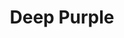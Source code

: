 ---
layout: product
product_id: 1419062116414
id: 1419062116414
title: Deep Purple
body_html: >-
  <p>Taken at Buntzen Lake, BC in early 2016.</p>

  <p>I grew up hearing that iconic chorus play through the radio while my father strummed along on the air guitar. Unbeknownst to me, over 10 years later I got to witness my own version of it. On a late winter day as the sun began to set I saw the smoke on the water and fire in the sky.</p>

  <p> </p>
vendor: Connell McCarthy
product_type: Photo Print
created_at: 2018-08-22T19:45:20-04:00
handle: deep-purple
updated_at: 2022-01-18T10:42:32-05:00
published_at: 2018-08-22T19:38:24-04:00
template_suffix: ""
status: active
published_scope: global
tags: Batch 01, fog, foggy, forest, lake, Print, sunrise, sunset, Trees, water
admin_graphql_api_id: gid://shopify/Product/1419062116414
variants:
  - id: 39576981700670
    product_id: 1419062116414
    title: 8x10” / Full Colour
    price: "35.00"
    sku: CM-PP-B1-04-XXS-FC
    position: 1
    inventory_policy: deny
    compare_at_price: null
    fulfillment_service: manual
    inventory_management: null
    option1: 8x10”
    option2: Full Colour
    option3: null
    created_at: 2021-09-01T10:25:49-04:00
    updated_at: 2021-09-01T10:26:08-04:00
    taxable: true
    barcode: ""
    grams: 208
    image_id: 6198838624318
    weight: 0.208
    weight_unit: kg
    inventory_item_id: 41671422345278
    inventory_quantity: 0
    old_inventory_quantity: 0
    requires_shipping: true
    admin_graphql_api_id: gid://shopify/ProductVariant/39576981700670
  - id: 39576981733438
    product_id: 1419062116414
    title: 8x10” / Black & White
    price: "35.00"
    sku: CM-PP-B1-04-XXS-BW
    position: 2
    inventory_policy: deny
    compare_at_price: null
    fulfillment_service: manual
    inventory_management: null
    option1: 8x10”
    option2: Black & White
    option3: null
    created_at: 2021-09-01T10:25:49-04:00
    updated_at: 2021-09-01T10:26:08-04:00
    taxable: true
    barcode: ""
    grams: 208
    image_id: 6198838591550
    weight: 0.208
    weight_unit: kg
    inventory_item_id: 41671422378046
    inventory_quantity: 0
    old_inventory_quantity: 0
    requires_shipping: true
    admin_graphql_api_id: gid://shopify/ProductVariant/39576981733438
  - id: 39576981766206
    product_id: 1419062116414
    title: 8.5x11” / Full Colour
    price: "35.00"
    sku: CM-PP-B1-04-XS-FC
    position: 3
    inventory_policy: deny
    compare_at_price: null
    fulfillment_service: manual
    inventory_management: null
    option1: 8.5x11”
    option2: Full Colour
    option3: null
    created_at: 2021-09-01T10:25:49-04:00
    updated_at: 2021-09-01T10:26:08-04:00
    taxable: true
    barcode: ""
    grams: 208
    image_id: 6198838624318
    weight: 0.208
    weight_unit: kg
    inventory_item_id: 41671422410814
    inventory_quantity: 0
    old_inventory_quantity: 0
    requires_shipping: true
    admin_graphql_api_id: gid://shopify/ProductVariant/39576981766206
  - id: 39576981798974
    product_id: 1419062116414
    title: 8.5x11” / Black & White
    price: "35.00"
    sku: CM-PP-B1-04-XS-BW
    position: 4
    inventory_policy: deny
    compare_at_price: null
    fulfillment_service: manual
    inventory_management: null
    option1: 8.5x11”
    option2: Black & White
    option3: null
    created_at: 2021-09-01T10:25:49-04:00
    updated_at: 2021-09-01T10:26:08-04:00
    taxable: true
    barcode: ""
    grams: 208
    image_id: 6198838591550
    weight: 0.208
    weight_unit: kg
    inventory_item_id: 41671422443582
    inventory_quantity: 0
    old_inventory_quantity: 0
    requires_shipping: true
    admin_graphql_api_id: gid://shopify/ProductVariant/39576981798974
  - id: 39576981831742
    product_id: 1419062116414
    title: 13x19” / Full Colour
    price: "40.00"
    sku: CM-PP-B1-04-S-FC
    position: 5
    inventory_policy: deny
    compare_at_price: null
    fulfillment_service: manual
    inventory_management: null
    option1: 13x19”
    option2: Full Colour
    option3: null
    created_at: 2021-09-01T10:25:49-04:00
    updated_at: 2021-09-01T10:26:08-04:00
    taxable: true
    barcode: ""
    grams: 208
    image_id: 6198838624318
    weight: 0.208
    weight_unit: kg
    inventory_item_id: 41671422476350
    inventory_quantity: 0
    old_inventory_quantity: 0
    requires_shipping: true
    admin_graphql_api_id: gid://shopify/ProductVariant/39576981831742
  - id: 39576981864510
    product_id: 1419062116414
    title: 13x19” / Black & White
    price: "40.00"
    sku: CM-PP-B1-04-S-BW
    position: 6
    inventory_policy: deny
    compare_at_price: null
    fulfillment_service: manual
    inventory_management: null
    option1: 13x19”
    option2: Black & White
    option3: null
    created_at: 2021-09-01T10:25:49-04:00
    updated_at: 2021-09-01T10:26:08-04:00
    taxable: true
    barcode: ""
    grams: 208
    image_id: 6198838591550
    weight: 0.208
    weight_unit: kg
    inventory_item_id: 41671422509118
    inventory_quantity: 0
    old_inventory_quantity: 0
    requires_shipping: true
    admin_graphql_api_id: gid://shopify/ProductVariant/39576981864510
  - id: 39576981897278
    product_id: 1419062116414
    title: 16x20” / Full Colour
    price: "50.00"
    sku: CM-PP-B1-04-M-FC
    position: 7
    inventory_policy: deny
    compare_at_price: null
    fulfillment_service: manual
    inventory_management: null
    option1: 16x20”
    option2: Full Colour
    option3: null
    created_at: 2021-09-01T10:25:49-04:00
    updated_at: 2021-09-01T10:26:08-04:00
    taxable: true
    barcode: ""
    grams: 208
    image_id: 6198838624318
    weight: 0.208
    weight_unit: kg
    inventory_item_id: 41671422541886
    inventory_quantity: 0
    old_inventory_quantity: 0
    requires_shipping: true
    admin_graphql_api_id: gid://shopify/ProductVariant/39576981897278
  - id: 39576981930046
    product_id: 1419062116414
    title: 16x20” / Black & White
    price: "50.00"
    sku: CM-PP-B1-04-M-BW
    position: 8
    inventory_policy: deny
    compare_at_price: null
    fulfillment_service: manual
    inventory_management: null
    option1: 16x20”
    option2: Black & White
    option3: null
    created_at: 2021-09-01T10:25:49-04:00
    updated_at: 2021-09-01T10:26:08-04:00
    taxable: true
    barcode: ""
    grams: 208
    image_id: 6198838591550
    weight: 0.208
    weight_unit: kg
    inventory_item_id: 41671422574654
    inventory_quantity: 0
    old_inventory_quantity: 0
    requires_shipping: true
    admin_graphql_api_id: gid://shopify/ProductVariant/39576981930046
  - id: 39576981962814
    product_id: 1419062116414
    title: 20x24” / Full Colour
    price: "60.00"
    sku: CM-PP-B1-04-L-FC
    position: 9
    inventory_policy: deny
    compare_at_price: null
    fulfillment_service: manual
    inventory_management: null
    option1: 20x24”
    option2: Full Colour
    option3: null
    created_at: 2021-09-01T10:25:49-04:00
    updated_at: 2021-09-01T10:26:08-04:00
    taxable: true
    barcode: ""
    grams: 208
    image_id: 6198838624318
    weight: 0.208
    weight_unit: kg
    inventory_item_id: 41671422607422
    inventory_quantity: 0
    old_inventory_quantity: 0
    requires_shipping: true
    admin_graphql_api_id: gid://shopify/ProductVariant/39576981962814
  - id: 39576981995582
    product_id: 1419062116414
    title: 20x24” / Black & White
    price: "60.00"
    sku: CM-PP-B1-04-L-BW
    position: 10
    inventory_policy: deny
    compare_at_price: null
    fulfillment_service: manual
    inventory_management: null
    option1: 20x24”
    option2: Black & White
    option3: null
    created_at: 2021-09-01T10:25:49-04:00
    updated_at: 2021-09-01T10:26:08-04:00
    taxable: true
    barcode: ""
    grams: 208
    image_id: 6198838591550
    weight: 0.208
    weight_unit: kg
    inventory_item_id: 41671422640190
    inventory_quantity: 0
    old_inventory_quantity: 0
    requires_shipping: true
    admin_graphql_api_id: gid://shopify/ProductVariant/39576981995582
  - id: 39576982028350
    product_id: 1419062116414
    title: 20x30” / Full Colour
    price: "70.00"
    sku: CM-PP-B1-04-XL-FC
    position: 11
    inventory_policy: deny
    compare_at_price: null
    fulfillment_service: manual
    inventory_management: null
    option1: 20x30”
    option2: Full Colour
    option3: null
    created_at: 2021-09-01T10:25:49-04:00
    updated_at: 2021-09-01T10:26:08-04:00
    taxable: true
    barcode: ""
    grams: 208
    image_id: 6198838624318
    weight: 0.208
    weight_unit: kg
    inventory_item_id: 41671422672958
    inventory_quantity: 0
    old_inventory_quantity: 0
    requires_shipping: true
    admin_graphql_api_id: gid://shopify/ProductVariant/39576982028350
  - id: 39576982061118
    product_id: 1419062116414
    title: 20x30” / Black & White
    price: "70.00"
    sku: CM-PP-B1-04-XL-BW
    position: 12
    inventory_policy: deny
    compare_at_price: null
    fulfillment_service: manual
    inventory_management: null
    option1: 20x30”
    option2: Black & White
    option3: null
    created_at: 2021-09-01T10:25:49-04:00
    updated_at: 2021-09-01T10:26:08-04:00
    taxable: true
    barcode: ""
    grams: 208
    image_id: 6198838591550
    weight: 0.208
    weight_unit: kg
    inventory_item_id: 41671422705726
    inventory_quantity: 0
    old_inventory_quantity: 0
    requires_shipping: true
    admin_graphql_api_id: gid://shopify/ProductVariant/39576982061118
  - id: 39576982093886
    product_id: 1419062116414
    title: 24x36” / Full Colour
    price: "90.00"
    sku: CM-PP-B1-04-XXL-FC
    position: 13
    inventory_policy: deny
    compare_at_price: null
    fulfillment_service: manual
    inventory_management: null
    option1: 24x36”
    option2: Full Colour
    option3: null
    created_at: 2021-09-01T10:25:49-04:00
    updated_at: 2021-09-01T10:26:08-04:00
    taxable: true
    barcode: ""
    grams: 208
    image_id: 6198838624318
    weight: 0.208
    weight_unit: kg
    inventory_item_id: 41671422738494
    inventory_quantity: 0
    old_inventory_quantity: 0
    requires_shipping: true
    admin_graphql_api_id: gid://shopify/ProductVariant/39576982093886
  - id: 39576982126654
    product_id: 1419062116414
    title: 24x36” / Black & White
    price: "90.00"
    sku: CM-PP-B1-04-XXL-BW
    position: 14
    inventory_policy: deny
    compare_at_price: null
    fulfillment_service: manual
    inventory_management: null
    option1: 24x36”
    option2: Black & White
    option3: null
    created_at: 2021-09-01T10:25:49-04:00
    updated_at: 2021-09-01T10:26:08-04:00
    taxable: true
    barcode: ""
    grams: 208
    image_id: 6198838591550
    weight: 0.208
    weight_unit: kg
    inventory_item_id: 41671422771262
    inventory_quantity: 0
    old_inventory_quantity: 0
    requires_shipping: true
    admin_graphql_api_id: gid://shopify/ProductVariant/39576982126654
  - id: 39576982159422
    product_id: 1419062116414
    title: 30x40” / Full Colour
    price: "100.00"
    sku: CM-PP-B1-04-XXXL-FC
    position: 15
    inventory_policy: deny
    compare_at_price: null
    fulfillment_service: manual
    inventory_management: null
    option1: 30x40”
    option2: Full Colour
    option3: null
    created_at: 2021-09-01T10:25:49-04:00
    updated_at: 2021-09-01T10:26:08-04:00
    taxable: true
    barcode: ""
    grams: 208
    image_id: 6198838624318
    weight: 0.208
    weight_unit: kg
    inventory_item_id: 41671422804030
    inventory_quantity: 0
    old_inventory_quantity: 0
    requires_shipping: true
    admin_graphql_api_id: gid://shopify/ProductVariant/39576982159422
  - id: 39576982192190
    product_id: 1419062116414
    title: 30x40” / Black & White
    price: "100.00"
    sku: CM-PP-B1-04-XXXL-BW
    position: 16
    inventory_policy: deny
    compare_at_price: null
    fulfillment_service: manual
    inventory_management: null
    option1: 30x40”
    option2: Black & White
    option3: null
    created_at: 2021-09-01T10:25:49-04:00
    updated_at: 2021-09-01T10:26:08-04:00
    taxable: true
    barcode: ""
    grams: 208
    image_id: 6198838591550
    weight: 0.208
    weight_unit: kg
    inventory_item_id: 41671422836798
    inventory_quantity: 0
    old_inventory_quantity: 0
    requires_shipping: true
    admin_graphql_api_id: gid://shopify/ProductVariant/39576982192190
options:
  - id: 1948195881022
    product_id: 1419062116414
    name: Size
    position: 1
    values:
      - 8x10”
      - 8.5x11”
      - 13x19”
      - 16x20”
      - 20x24”
      - 20x30”
      - 24x36”
      - 30x40”
  - id: 8589711671358
    product_id: 1419062116414
    name: Color
    position: 2
    values:
      - Full Colour
      - Black & White
images:
  - id: 6198838624318
    product_id: 1419062116414
    position: 1
    created_at: 2019-03-04T19:36:06-05:00
    updated_at: 2019-10-20T18:44:16-04:00
    alt: null
    width: 1000
    height: 1500
    src: https://cdn.shopify.com/s/files/1/1624/2355/products/CM---Deep-Purple-_Product-Mockup-2019.jpg?v=1571611456
    variant_ids:
      - 39576981700670
      - 39576981766206
      - 39576981831742
      - 39576981897278
      - 39576981962814
      - 39576982028350
      - 39576982093886
      - 39576982159422
    admin_graphql_api_id: gid://shopify/ProductImage/6198838624318
  - id: 6198838591550
    product_id: 1419062116414
    position: 2
    created_at: 2019-03-04T19:36:05-05:00
    updated_at: 2019-10-20T18:44:16-04:00
    alt: null
    width: 1000
    height: 1500
    src: https://cdn.shopify.com/s/files/1/1624/2355/products/CM---Deep-Purple-_Product-Mockup-2019_-B_W.jpg?v=1571611456
    variant_ids:
      - 39576981733438
      - 39576981798974
      - 39576981864510
      - 39576981930046
      - 39576981995582
      - 39576982061118
      - 39576982126654
      - 39576982192190
    admin_graphql_api_id: gid://shopify/ProductImage/6198838591550
  - id: 28229601034302
    product_id: 1419062116414
    position: 3
    created_at: 2021-05-04T17:40:10-04:00
    updated_at: 2021-05-04T17:40:10-04:00
    alt: null
    width: 2000
    height: 1800
    src: https://cdn.shopify.com/s/files/1/1624/2355/products/PAR_02_0001_d73bf738-f964-4db1-ba16-f540d75ec1ad.png?v=1620164410
    variant_ids: []
    admin_graphql_api_id: gid://shopify/ProductImage/28229601034302
image:
  id: 6198838624318
  product_id: 1419062116414
  position: 1
  created_at: 2019-03-04T19:36:06-05:00
  updated_at: 2019-10-20T18:44:16-04:00
  alt: null
  width: 1000
  height: 1500
  src: https://cdn.shopify.com/s/files/1/1624/2355/products/CM---Deep-Purple-_Product-Mockup-2019.jpg?v=1571611456
  variant_ids:
    - 39576981700670
    - 39576981766206
    - 39576981831742
    - 39576981897278
    - 39576981962814
    - 39576982028350
    - 39576982093886
    - 39576982159422
  admin_graphql_api_id: gid://shopify/ProductImage/6198838624318

---